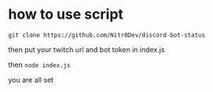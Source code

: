 # how to use script

`git clone https://github.com/Nitr0Dev/discord-bot-status`

then put your twitch url and bot token in index.js 

then `node index.js`

you are all set
